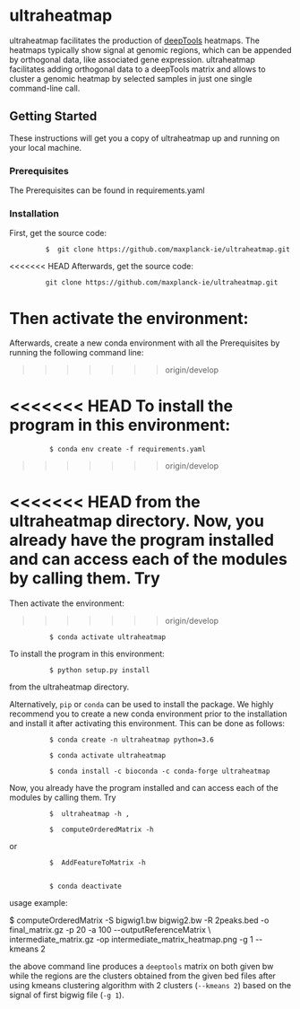 # ultraheatmap

ultraheatmap facilitates the production of [deepTools](https://github.com/deeptools/deepTools)
heatmaps. The heatmaps typically show signal at genomic regions, which can be
appended by orthogonal data, like associated gene expression. ultraheatmap
facilitates adding orthogonal data to a deepTools matrix and allows to cluster a
genomic heatmap by selected samples in just one single command-line call.


## Getting Started

These instructions will get you a copy of ultraheatmap up and running on your local machine.

### Prerequisites

The Prerequisites can be found in requirements.yaml

### Installation

First, get the source code:

             $  git clone https://github.com/maxplanck-ie/ultraheatmap.git

<<<<<<< HEAD
Afterwards, get the source code:

             git clone https://github.com/maxplanck-ie/ultraheatmap.git

Then activate the environment:
=======
Afterwards, create a new conda environment with all the Prerequisites by running the following command line:
>>>>>>> origin/develop


<<<<<<< HEAD
To install the program in this environment:
=======
              $ conda env create -f requirements.yaml
>>>>>>> origin/develop


<<<<<<< HEAD
from the ultraheatmap directory. Now, you already have the program installed and can access each of the modules by calling them. Try
=======
Then activate the environment:
>>>>>>> origin/develop

              $ conda activate ultraheatmap

To install the program in this environment:

              $ python setup.py install
from the ultraheatmap directory.


Alternatively, `pip` or `conda` can be used to install the package. We highly recommend you to create a new conda environment prior to the installation and install it after activating this environment. This can be done as follows:

              $ conda create -n ultraheatmap python=3.6

              $ conda activate ultraheatmap

              $ conda install -c bioconda -c conda-forge ultraheatmap


Now, you already have the program installed and can access each of the modules by calling them. Try

              $  ultraheatmap -h ,

              $  computeOrderedMatrix -h

or

              $  AddFeatureToMatrix -h


              $ conda deactivate


usage example:

  $ computeOrderedMatrix -S bigwig1.bw bigwig2.bw -R 2peaks.bed -o final_matrix.gz -p 20 -a 100 --outputReferenceMatrix \     intermediate_matrix.gz -op intermediate_matrix_heatmap.png -g 1 --kmeans 2

  the above command line produces a `deeptools` matrix on both given bw while the regions are the clusters obtained from the given bed files after using kmeans clustering algorithm with 2 clusters (`--kmeans 2`) based on the signal of first bigwig file (`-g 1`).
